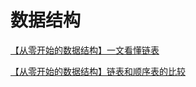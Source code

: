 # 数据结构
[【从零开始的数据结构】一文看懂链表](https://mp.weixin.qq.com/s__biz=MzU4MTYyMTIzNQ==&amp;mid=2247483684&amp;idx=1&amp;sn=458b2fcc8376196030ad3492025fb852&amp;chksm=fd4585b8ca320cae660985c942cd63c75e015822573247775490171401cf1222a5b9b73e3dd9&token=110880790&lang=zh_CN#rd)

[【从零开始的数据结构】链表和顺序表的比较](https://mp.weixin.qq.com/s__biz=MzU4MTYyMTIzNQ==&amp;mid=2247483697&amp;idx=3&amp;sn=5d684b19ef2b35b7b153034ac983eac1&amp;chksm=fd4585adca320cbb41ecfc8b412cb5aaae412000806192fae7aa7b87f8b2261a99f6845ada58&token=110880790&lang=zh_CN#rd)

